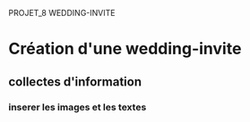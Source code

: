 PROJET_8 WEDDING-INVITE
# Création d'une wedding-invite 
## collectes d'information
### inserer les images et les textes
